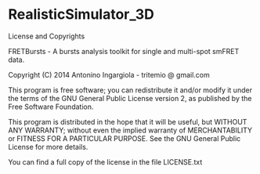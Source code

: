# RealisticSimulator_3D

License and Copyrights

FRETBursts - A bursts analysis toolkit for single and multi-spot smFRET data.

Copyright (C) 2014 Antonino Ingargiola - tritemio @ gmail.com

This program is free software; you can redistribute it and/or modify it under the terms of the GNU General Public License version 2, as published by the Free Software Foundation.

This program is distributed in the hope that it will be useful, but WITHOUT ANY WARRANTY; without even the implied warranty of MERCHANTABILITY or FITNESS FOR A PARTICULAR PURPOSE. See the GNU General Public License for more details.

You can find a full copy of the license in the file LICENSE.txt
